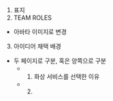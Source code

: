 1. 표지
2. TEAM ROLES
- 아바타 이미지로 변경
3. 아이디어 채택 배경
- 두 페이지로 구분, 혹은 양쪽으로 구분
  - 1. 화상 서비스를 선택한 이유
  - 2. 